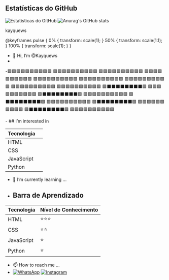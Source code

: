 ## Estatísticas do GitHub

![Estatísticas do GitHub](https://github-readme-stats.vercel.app/api?username=kayquews&show_icons=true&theme=dark)
![Anurag's GitHub stats](https://github-readme-stats.vercel.app/api?username=kayquews&show_icons=true&theme=synthwave)

<span style="animation: pulse 1s infinite;">kayquews</span>

@keyframes pulse {
  0% {
    transform: scale(1);
  }
  50% {
    transform: scale(1.1);
  }
  100% {
    transform: scale(1);
  }
}
- 👋 Hi, I’m @Kayquews
- 

-🟩🟩🟩🟩🟩🟩🟩🟩🟩🟩
🟩🟩🟩🟩🟩🟩🟩🟩🟩🟩
🟩🟩🟩🟩🟩🟩🟩🟩🟩🟩
🟩🟩🟩🟩🟩🟩🟩🟩🟩🟩
🟩🟩🟩🟩🟩🟩🟩🟩🟩🟩
🟩🟩🟩🟩🟩🟩🟩🟩🟩🟩
🟩🟩🟩🟩🟩🟩🟩🟩🟩🟩
🟩🟩🟩🟩🟩🟩🟩🟩🟩🟩
🟩🟩🟩🟩🟩🟩🟩🟩🟩🟩
🟩⬛️⬛️⬛️⬛️⬛️⬛️⬛️⬛️🟩
🟩🟩🟩🟩🟩🟩🟩🟩🟩🟩
🟩⬛️⬛️⬛️⬛️⬛️⬛️⬛️⬛️🟩
🟩🟩🟩🟩🟩🟩🟩🟩🟩🟩
🟩⬛️⬛️⬛️⬛️⬛️⬛️⬛️⬛️🟩
🟩🟩🟩🟩🟩🟩🟩🟩🟩🟩
🟩⬛️⬛️⬛️⬛️⬛️⬛️⬛️⬛️🟩
🟩🟩🟩🟩🟩🟩🟩🟩🟩🟩
🟩⬛️⬛️⬛️⬛️⬛️⬛️⬛️⬛️🟩
🟩🟩🟩🟩🟩🟩🟩🟩🟩🟩


</svg>
- ## I’m interested in

| Tecnologia |  |
|------------|-----------------------|
| HTML       |              |
| CSS        |                |
| JavaScript |                   |
| Python     |                    |
- 🌱 I’m currently learning ...

- ## Barra de Aprendizado

| Tecnologia | Nível de Conhecimento |
|------------|-----------------------|
| HTML       | ⭐⭐⭐              |
| CSS        | ⭐⭐                |
| JavaScript | ⭐                  |
| Python     | ⭐                   |

- 📫 How to reach me ...
-  [![WhatsApp](https://img.shields.io/badge/WhatsApp-25D366?style=for-the-badge&logo=whatsapp&logoColor=white)](https://wa.me/qr/H5DTOMEAHH7YC1)  [![Instagram](https://img.shields.io/badge/Instagram-E4405F?style=for-the-badge&logo=instagram&logoColor=white)](https://www.instagram.com/_kayquexf?igsh=dnc2cWk5dzZ2eGZi) 


<!---
Kayquews/Kayquews is a ✨ special ✨ repository because its `README.md` (this file) appears on your GitHub profile.
You can click the Preview link to take a look at your changes.
--->
